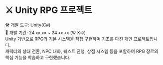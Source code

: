 # ⚔️ Unity RPG 프로젝트
🛠 개발 도구: Unity(C#) <br/>
📆 개발 기간: 24.xx.xx ~ 24.xx.xx (약 X주) <br/>
Unity 기반으로 RPG의 기본 시스템을 직접 구현하며 기초를 다진 개인 프로젝트입니다. <br/>
캐릭터의 상태 전환, NPC 대화, 퀘스트 진행, 상점 시스템 등을 포함하여 RPG 장르의 핵심 기능을 학습하고 구현했습니다. <br/>
